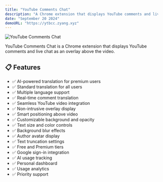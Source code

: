 ```yaml
---
title: "YouTube Comments Chat"
description: "A Chrome extension that displays YouTube comments and live chat as an overlay above the video."
date: "September 20 2024"
demoURL: "https://ytbcc.zyang.xyz"
---
```


![YouTube Comments Chat](/ytbcc.png)

YouTube Comments Chat is a Chrome extension that displays YouTube comments and live chat as an overlay above the video.

## 📋 Features

- ✅ AI-powered translation for premium users
- ✅ Standard translation for all users
- ✅ Multiple language support
- ✅ Real-time comment translation
- ✅ Seamless YouTube video integration
- ✅ Non-intrusive overlay display
- ✅ Smart positioning above video
- ✅ Customizable background and opacity
- ✅ Text size and color controls
- ✅ Background blur effects
- ✅ Author avatar display
- ✅ Text truncation settings
- ✅ Free and Premium tiers
- ✅ Google sign-in integration
- ✅ AI usage tracking
- ✅ Personal dashboard
- ✅ Usage analytics
- ✅ Priority support
